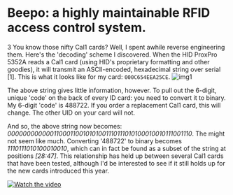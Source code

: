 # Beepo: a highly maintainable RFID access control system.
3
You know those nifty Cal1 cards? Well, I spent awhile reverse engineering them. Here's the 'decoding' scheme I discovered. When the HID ProxPro 5352A reads a Cal1 card (using HID's proprietary formatting and other goodies), it will transmit an ASCII-encoded, hexadecimal string over serial [1]. This is what it looks like for my card: `000C654EEA25CE`. ![img1](/photos/hex-output.jpg)


The above string gives little information, however. To pull out the 6-digit, unique 'code' on the back of every ID card: you need to convert it to binary. My 6-digit 'code' is 488722. If you order a replacement Cal1 card, this will change. The other UID on your card will not. 


And so, the above string now becomes: *00000000000011000110010101001110111010100010010111001110*. The might not seem like much. Converting '488722' to binary becomes *1110111010100010010*, which can in fact be found as a subset of the string at positions *[28:47]*. This relationship has held up between several Cal1 cards that have been tested, although I'd be interested to see if it still holds up for the new cards introduced this year.

[![Watch the video](https://img.youtube.com/vi/ZLiSRAXvVas/maxresdefault.jpg)](https://youtu.be/dttw-bmGwjo)
